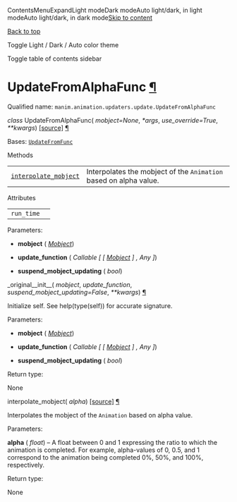 ContentsMenuExpandLight modeDark modeAuto light/dark, in light modeAuto light/dark, in dark mode[Skip to content](https://docs.manim.community/en/stable/reference/manim.animation.updaters.update.UpdateFromAlphaFunc.html#furo-main-content)

[Back to top](https://docs.manim.community/en/stable/reference/manim.animation.updaters.update.UpdateFromAlphaFunc.html#)

Toggle Light / Dark / Auto color theme

Toggle table of contents sidebar

# UpdateFromAlphaFunc [¶](https://docs.manim.community/en/stable/reference/manim.animation.updaters.update.UpdateFromAlphaFunc.html\#updatefromalphafunc "Link to this heading")

Qualified name: `manim.animation.updaters.update.UpdateFromAlphaFunc`

_class_ UpdateFromAlphaFunc( _mobject=None_, _\*args_, _use\_override=True_, _\*\*kwargs_) [\[source\]](https://docs.manim.community/en/stable/_modules/manim/animation/updaters/update.html#UpdateFromAlphaFunc) [¶](https://docs.manim.community/en/stable/reference/manim.animation.updaters.update.UpdateFromAlphaFunc.html#manim.animation.updaters.update.UpdateFromAlphaFunc "Link to this definition")

Bases: [`UpdateFromFunc`](https://docs.manim.community/en/stable/reference/manim.animation.updaters.update.UpdateFromFunc.html#manim.animation.updaters.update.UpdateFromFunc "manim.animation.updaters.update.UpdateFromFunc")

Methods

|     |     |
| --- | --- |
| [`interpolate_mobject`](https://docs.manim.community/en/stable/reference/manim.animation.updaters.update.UpdateFromAlphaFunc.html#manim.animation.updaters.update.UpdateFromAlphaFunc.interpolate_mobject "manim.animation.updaters.update.UpdateFromAlphaFunc.interpolate_mobject") | Interpolates the mobject of the `Animation` based on alpha value. |

Attributes

|     |     |
| --- | --- |
| `run_time` |  |

Parameters:

- **mobject** ( [_Mobject_](https://docs.manim.community/en/stable/reference/manim.mobject.mobject.Mobject.html#manim.mobject.mobject.Mobject "manim.mobject.mobject.Mobject"))

- **update\_function** ( _Callable_ _\[_ _\[_ [_Mobject_](https://docs.manim.community/en/stable/reference/manim.mobject.mobject.Mobject.html#manim.mobject.mobject.Mobject "manim.mobject.mobject.Mobject") _\]_ _,_ _Any_ _\]_)

- **suspend\_mobject\_updating** ( _bool_)


\_original\_\_init\_\_( _mobject_, _update\_function_, _suspend\_mobject\_updating=False_, _\*\*kwargs_) [¶](https://docs.manim.community/en/stable/reference/manim.animation.updaters.update.UpdateFromAlphaFunc.html#manim.animation.updaters.update.UpdateFromAlphaFunc._original__init__ "Link to this definition")

Initialize self. See help(type(self)) for accurate signature.

Parameters:

- **mobject** ( [_Mobject_](https://docs.manim.community/en/stable/reference/manim.mobject.mobject.Mobject.html#manim.mobject.mobject.Mobject "manim.mobject.mobject.Mobject"))

- **update\_function** ( _Callable_ _\[_ _\[_ [_Mobject_](https://docs.manim.community/en/stable/reference/manim.mobject.mobject.Mobject.html#manim.mobject.mobject.Mobject "manim.mobject.mobject.Mobject") _\]_ _,_ _Any_ _\]_)

- **suspend\_mobject\_updating** ( _bool_)


Return type:

None

interpolate\_mobject( _alpha_) [\[source\]](https://docs.manim.community/en/stable/_modules/manim/animation/updaters/update.html#UpdateFromAlphaFunc.interpolate_mobject) [¶](https://docs.manim.community/en/stable/reference/manim.animation.updaters.update.UpdateFromAlphaFunc.html#manim.animation.updaters.update.UpdateFromAlphaFunc.interpolate_mobject "Link to this definition")

Interpolates the mobject of the `Animation` based on alpha value.

Parameters:

**alpha** ( _float_) – A float between 0 and 1 expressing the ratio to which the animation
is completed. For example, alpha-values of 0, 0.5, and 1 correspond
to the animation being completed 0%, 50%, and 100%, respectively.

Return type:

None